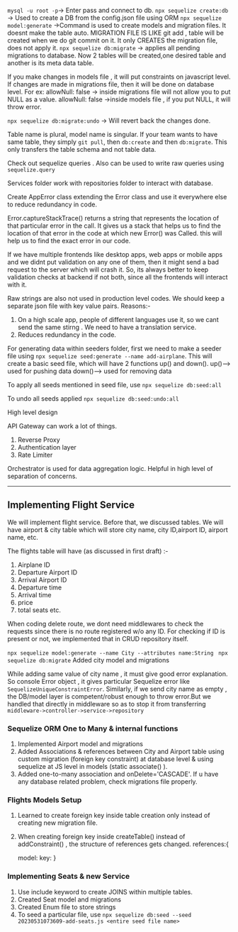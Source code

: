 `mysql -u root -p`-> Enter pass and connect to db.
`npx sequelize create:db` -> Used to create a DB from the config.json file using ORM
`npx sequelize model:generate` ->Command is used to create models and migration files. It doesnt make the table auto. MIGRATION FILE IS LIKE git add , table will be created when we do git commit on it. It only CREATES the migration file, does not apply it.
`npx sequelize db:migrate` -> applies all pending migrations to database. Now 2 tables will be created,one desired table and another is its meta data table.

If you make changes in models file , it will put constraints on javascript level. If changes are made in migrations file, then it will be done on database level.
For ex: allowNull: false -> inside migrations file will not allow you to put NULL as a value.
allowNull: false ->inside models file , if you put NULL, it will throw error.

`npx sequelize db:migrate:undo` -> Will revert back the changes done.

Table name is plural, model name is singular.
If your team wants to have same table, they simply `git pull`, then `db:create` and then `db:migrate`. This only transfers the table schema and not table data.

Check out sequelize queries . Also can be used to write raw queries using `sequelize.query`

Services folder work with repositories folder to interact with database.

Create AppError class extending the Error class and use it everywhere else to reduce redundancy in code.

Error.captureStackTrace() returns a string that represents the location of that particular error in the call. It gives us a stack that helps us to find the location of that error in the code at which new Error() was Called. this will help us to find the exact error in our code.

If we have multiple frontends like desktop apps, web apps or mobile apps and we didnt put validation on any one of them, then it might send a bad request to the server which will crash it.
So, its always better to keep validation checks at backend if not both, since all the frontends will interact with it.

Raw strings are also not used in production level codes. We should keep a separate json file with key value pairs. Reasons:-

1. On a high scale app, people of different languages use it, so we cant send the same stirng . We need to have a translation service.
2. Reduces redundancy in the code.

For generating data within seeders folder, first we need to make a seeder file using `npx sequelize seed:generate --name add-airplane`.
This will create a basic seed file, which will have 2 functions up() and down().
up()--> used for pushing data
down()--> used for removing data

To apply all seeds mentioned in seed file, use `npx sequelize db:seed:all `

To undo all seeds applied `npx sequelize db:seed:undo:all `

High level design

API Gateway can work a lot of things.

1. Reverse Proxy
2. Authentication layer
3. Rate Limiter

Orchestrator is used for data aggregation logic.
Helpful in high level of separation of concerns.

---

## Implementing Flight Service

We will implement flight service. Before that, we discussed tables.
We will have airport & city table which will store city name, city ID,airport ID, airport name, etc.

The flights table will have (as discussed in first draft) :-

1. Airplane ID
2. Departure Airport ID
3. Arrival Airport ID
4. Departure time
5. Arrival time
6. price
7. total seats
   etc.

When coding delete route, we dont need middlewares to check the requests since there is no route registered w/o any ID. For checking if ID is present or not, we implemented that in CRUD repository itself.

`npx sequelize model:generate --name City --attributes name:String`
` npx sequelize db:migrate`
Added city model and migrations

While adding same value of city name , it must give good error explanation. So console Error object , it gives particular Sequelize error like `SequelizeUniqueConstraintError`.
Similarly, if we send city name as empty , the DB/model layer is competent/robust enough to throw error.But we handled that directly in middleware so as to stop it from transferring `middleware->controller->service->repository`

### Sequelize ORM One to Many & internal functions

1. Implemented Airport model and migrations
2. Added Associations & references between City and Airport table using custom migration (foreign key constraint) at database level & using sequelize at JS level in models (static associate() ).
3. Added one-to-many association and onDelete='CASCADE'. If u have any database related problem, check migrations file properly.

### Flights Models Setup

1. Learned to create foreign key inside table creation only instead of creating new migration file.
2. When creating foreign key inside createTable() instead of addConstraint() , the structure of references gets changed.
   references:{

   model:
   key:
   }

### Implementing Seats & new Service

1. Use include keyword to create JOINS within multiple tables.
2. Created Seat model and migrations
3. Created Enum file to store strings
4. To seed a particular file, use `npx sequelize db:seed --seed 20230531073609-add-seats.js <entire seed file name>`
